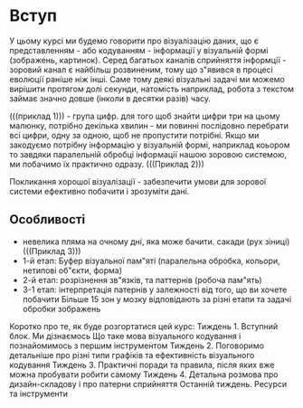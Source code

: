 # Вступ
У цьому курсі ми будемо говорити про візуалізацію даних, що є представленням - або кодуванням - інформації у візуальній формі (зображень, картинок).
Серед багатьох каналів сприйняття інформції - зоровий канал є найбільш розвиненим, тому що з"явився в процесі еволюції раніше
ніж інші. Саме тому деякі візуальні задачі ми можемо вирішити протягом долі секунди, натомість наприклад, робота з текстом 
займає значно довше (інколи в десятки разів) часу.

(((приклад 1))) - група цифр. для того щоб знайти цифри три на цьому малюнку, потрібно декілька хвилин - ми повинні послідовно перебрати
всі цифри, одну за одною, щоб не пропустити потрібні. Якщо ми закодуємо потрібну інформацію у візуальній формі, наприклад коьором
то завдяки паралельній обробці інформації нашою зоровою системою, ми побачимо їх практично одразу. (((Приклад 2)))

Покликання хорошої візуалізації - забезпечити умови для зорової системи ефективно побачити і зрозуміти дані.

## Особливості 
* невелика пляма на очному дні, яка може бачити. сакади (рух зіниці) (((Приклад 3)))
* 1-й етап: Буфер візуальної пам"яті (паралельна обробка, кольори, нетипові об"єкти, форма)
* 2-й етап: розрізнення зв"язків, та паттернів (робоча пам"ять)
* 3-1 етап: інтерпретація патернів у залежності від того, що ви хочете побачити
Більше 15 зон у мозку відповідають за різні етапи та задачі обробки зображень



Коротко про те, як буде розгортатися цей курс:
Тиждень 1. Вступний блок. Ми дізнаємось Що таке мова візуального кодування і познайомимось з першим інструментом
Тиждень 2. Поговоримо детальніше про різні типи графіків та ефективність візуального кодування 
Тиждень 3. Практичні поради та правила, після яких вже можна пробувати робити самому
Тиждень 4. Детальна розмова про дизайн-складову і про патерни сприйняття
Останній тиждень. Ресурси та інструменти

